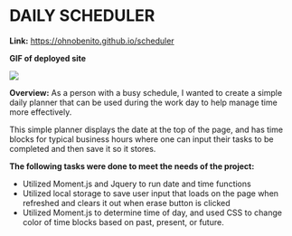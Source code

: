 # **DAILY SCHEDULER** #

 **Link:**
https://ohnobenito.github.io/scheduler

**GIF of deployed site**

![](/assets/images/scheduler.gif)

**Overview:**
As a person with a busy schedule, I wanted to create a simple daily planner that can be used during the work day to help manage time more effectively. 

This simple planner displays the date at the top of the page, and has time blocks for typical business hours where one can input their tasks to be completed and then save it so it stores.

**The following tasks were done to meet the needs of the project:**
* Utilized Moment.js and Jquery to run date and time functions
* Utilized local storage to save user input that loads on the page when refreshed and clears it out when erase button is clicked
* Utilized Moment.js to determine time of day, and used CSS to change color of time blocks based on past, present, or future.

